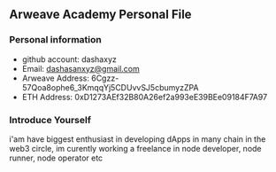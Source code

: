 ## Arweave Academy Personal File

### Personal information

- github account: dashaxyz
- Email: dashasanxyz@gmail.com
- Arweave Address: 6Cgzz-57Qoa8ophe6_3KmqqYj5CDUvvSJ5cbumyzZPA
- ETH Address: 0xD1273AEf32B80A26ef2a993eE39BEe09184F7A97


### Introduce Yourself
 i'am have biggest enthusiast in developing dApps in many chain in the web3 circle, im curently working a freelance in node developer, node runner, node operator etc

